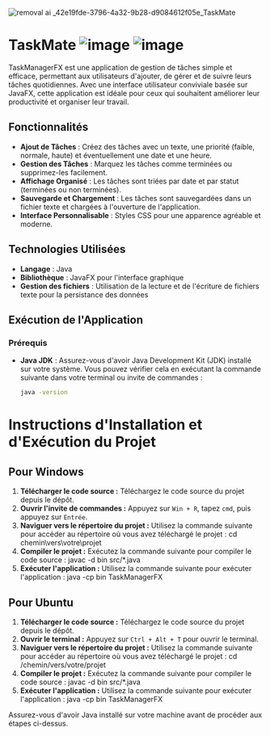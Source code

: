 ![removal ai _42e19fde-3796-4a32-9b28-d9084612f05e_TaskMate](https://github.com/user-attachments/assets/f9450e88-d2bc-4b3e-a920-659709f646f3)


# TaskMate ![image](https://github.com/user-attachments/assets/c8e9d96a-2fe0-4c00-96bf-bb536c2e2ab8) ![image](https://github.com/user-attachments/assets/4c377e0e-fea9-48b4-8e4f-c3b9992504c6)



TaskManagerFX est une application de gestion de tâches simple et efficace, permettant aux utilisateurs d'ajouter, de gérer et de suivre leurs tâches quotidiennes. Avec une interface utilisateur conviviale basée sur JavaFX, cette application est idéale pour ceux qui souhaitent améliorer leur productivité et organiser leur travail.

## Fonctionnalités

- **Ajout de Tâches** : Créez des tâches avec un texte, une priorité (faible, normale, haute) et éventuellement une date et une heure.
- **Gestion des Tâches** : Marquez les tâches comme terminées ou supprimez-les facilement.
- **Affichage Organisé** : Les tâches sont triées par date et par statut (terminées ou non terminées).
- **Sauvegarde et Chargement** : Les tâches sont sauvegardées dans un fichier texte et chargées à l'ouverture de l'application.
- **Interface Personnalisable** : Styles CSS pour une apparence agréable et moderne.

## Technologies Utilisées

- **Langage** : Java  
- **Bibliothèque** : JavaFX pour l'interface graphique
- **Gestion des fichiers** : Utilisation de la lecture et de l'écriture de fichiers texte pour la persistance des données

## Exécution de l'Application

### Prérequis

- **Java JDK** : Assurez-vous d'avoir Java Development Kit (JDK) installé sur votre système. Vous pouvez vérifier cela en exécutant la commande suivante dans votre terminal ou invite de commandes :

  ```bash
  java -version


# Instructions d'Installation et d'Exécution du Projet

## Pour Windows
1. **Télécharger le code source :** Téléchargez le code source du projet depuis le dépôt.
2. **Ouvrir l'invite de commandes :** Appuyez sur `Win + R`, tapez `cmd`, puis appuyez sur `Entrée`.
3. **Naviguer vers le répertoire du projet :** Utilisez la commande suivante pour accéder au répertoire où vous avez téléchargé le projet : cd chemin\vers\votre\projet
4. **Compiler le projet :** Exécutez la commande suivante pour compiler le code source : javac -d bin src/*.java
5. **Exécuter l'application :** Utilisez la commande suivante pour exécuter l'application : java -cp bin TaskManagerFX

## Pour Ubuntu
1. **Télécharger le code source :** Téléchargez le code source du projet depuis le dépôt.
2. **Ouvrir le terminal :** Appuyez sur `Ctrl + Alt + T` pour ouvrir le terminal.
3. **Naviguer vers le répertoire du projet :** Utilisez la commande suivante pour accéder au répertoire où vous avez téléchargé le projet : cd /chemin/vers/votre/projet
4. **Compiler le projet :** Exécutez la commande suivante pour compiler le code source : javac -d bin src/*.java
5. **Exécuter l'application :** Utilisez la commande suivante pour exécuter l'application : java -cp bin TaskManagerFX

Assurez-vous d'avoir Java installé sur votre machine avant de procéder aux étapes ci-dessus.
